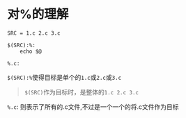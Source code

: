 # 对%的理解
```make
SRC = 1.c 2.c 3.c

$(SRC):%: 
    echo $@

%.c: 
```
`$(SRC):%`使得目标是单个的`1.c`或`2.c`或`3.c`  
> `$(SRC)`作为目标时，是整体的`1.c 2.c 3.c`  

`%.c`: 则表示了所有的.c文件,不过是一个一个的将.c文件作为目标  
